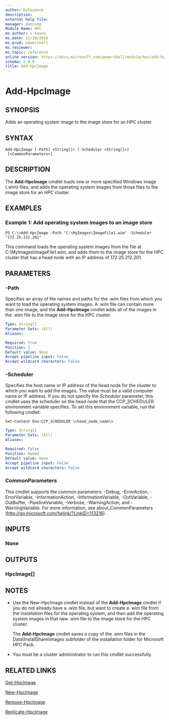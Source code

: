 ```yaml
---
author: Kateyanne
description: 
external help file: 
manager: dansimp
Module Name: HPC
ms.author: v-kaunu
ms.date: 12/20/2016
ms.prod: powershell
ms.reviewer: 
ms.topic: reference
online version: https://docs.microsoft.com/powershell/module/hpc/add-hpcimage?view=windowsserver2012r2-ps&wt.mc_id=ps-gethelp
schema: 2.0.0
title: Add-HpcImage
---
```


# Add-HpcImage

## SYNOPSIS
Adds an operating system image to the image store for an HPC cluster.

## SYNTAX

```
Add-HpcImage [-Path] <String[]> [-Scheduler <String[]>]
 [<CommonParameters>]
```

## DESCRIPTION
The **Add-HpcImage** cmdlet loads one or more specified Windows image (.wim) files, and adds the operating system images from those files to the image store for an HPC cluster.

## EXAMPLES

### Example 1: Add operating system images to an image store
```
PS C:\>Add-HpcImage -Path "C:\MyImages\ImageFile1.wim" -Scheduler "172.25.212.201"
```

This command loads the operating system images from the file at C:\MyImages\ImageFile1.wim, and adds them to the image store for the HPC cluster that has a head node with an IP address of 172.25.212.201.

## PARAMETERS

### -Path
Specifies an array of file names and paths for the .wim files from which you want to load the operating system images.
A .wim file can contain more than one image, and the **Add-HpcImage** cmdlet adds all of the images in the .wim file to the image store for the HPC cluster.

```yaml
Type: String[]
Parameter Sets: (All)
Aliases:

Required: True
Position: 1
Default value: None
Accept pipeline input: False
Accept wildcard characters: False
```

### -Scheduler
Specifies the host name or IP address of the head node for the cluster to which you want to add the images.
The value must be a valid computer name or IP address.
If you do not specify the *Scheduler* parameter, this cmdlet uses the scheduler on the head node that the CCP_SCHEDULER environment variable specifies.
To set this environment variable, run the following cmdlet:

`Set-Content Env:CCP_SCHEDULER \<head_node_name\>`

```yaml
Type: String[]
Parameter Sets: (All)
Aliases:

Required: False
Position: Named
Default value: None
Accept pipeline input: False
Accept wildcard characters: False
```

### CommonParameters
This cmdlet supports the common parameters: -Debug, -ErrorAction, -ErrorVariable, -InformationAction, -InformationVariable, -OutVariable, -OutBuffer, -PipelineVariable, -Verbose, -WarningAction, and -WarningVariable. For more information, see about_CommonParameters (http://go.microsoft.com/fwlink/?LinkID=113216).

## INPUTS

### None

## OUTPUTS

### HpcImage[]

## NOTES
* Use the New-HpcImage cmdlet instead of the **Add-HpcImage** cmdlet if you do not already have a .wim file, but want to create a .wim file from the installation files for the operating system, and then add the operating system images in that new .wim file to the image store for the HPC cluster.

  The **Add-HpcImage** cmdlet saves a copy of the .wim files in the Data\InstallShare\Images subfolder of the installation folder for Microsoft HPC Pack.

* You must be a cluster administrator to run this cmdlet successfully.

## RELATED LINKS

[Get-HpcImage](./Get-HpcImage.md)

[New-HpcImage](./New-HpcImage.md)

[Remove-HpcImage](./Remove-HpcImage.md)

[Replicate-HpcImage](./Replicate-HpcImage.md)

